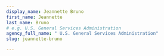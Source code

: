 ```yaml
---
display_name: Jeannette Bruno
first_name: Jeannette
last_name: Bruno
# e.g. U.S. General Services Administration
agency_full_name: " U.S. General Services Administration"
slug: jeannette-bruno

---
```

